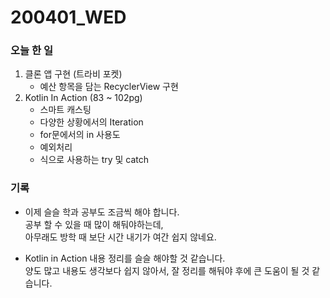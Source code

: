 # 200401_WED
### 오늘 한 일
1. 클론 앱 구현 (트라비 포켓)
    - 예산 항목을 담는 RecyclerView 구현
1. Kotlin In Action (83 ~ 102pg)
    - 스마트 캐스팅
    - 다양한 상황에서의 Iteration
    - for문에서의 in 사용도
    - 예외처리
    - 식으로 사용하는 try 및 catch
  
### 기록
- 이제 슬슬 학과 공부도 조금씩 해야 합니다.  
공부 할 수 있을 때 많이 해둬야하는데,  
아무래도 방학 때 보단 시간 내기가 여간 쉽지 않네요.

- Kotlin in Action 내용 정리를 슬슬 해야할 것 같습니다.  
양도 많고 내용도 생각보다 쉽지 않아서, 잘 정리를 해둬야 후에 큰 도움이 될 것 같습니다.
